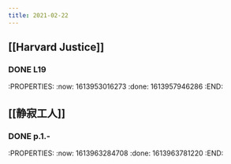 ```yaml
---
title: 2021-02-22
---
```


## [[Harvard Justice]]
### DONE L19
:PROPERTIES:
:now: 1613953016273
:done: 1613957946286
:END:
## [[静寂工人]]
### DONE p.1.-
:PROPERTIES:
:now: 1613963284708
:done: 1613963781220
:END:
###
